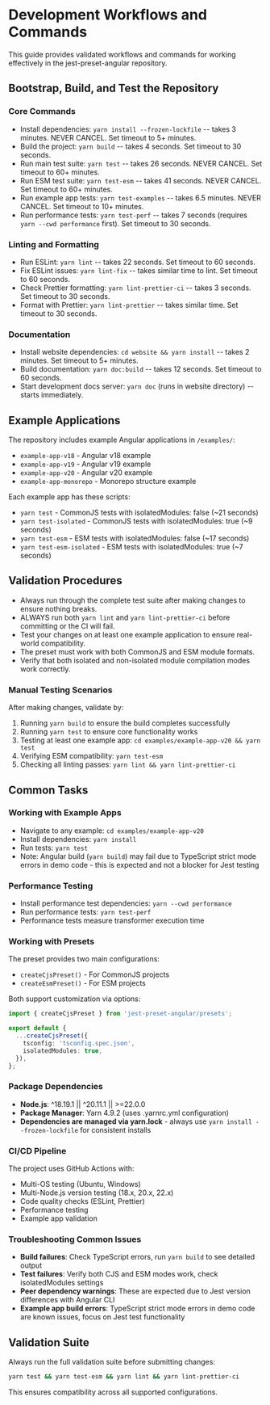 # Development Workflows and Commands

This guide provides validated workflows and commands for working effectively in the jest-preset-angular repository.

## Bootstrap, Build, and Test the Repository

### Core Commands

- Install dependencies: `yarn install --frozen-lockfile` -- takes 3 minutes. NEVER CANCEL. Set timeout to 5+ minutes.
- Build the project: `yarn build` -- takes 4 seconds. Set timeout to 30 seconds.
- Run main test suite: `yarn test` -- takes 26 seconds. NEVER CANCEL. Set timeout to 60+ minutes.
- Run ESM test suite: `yarn test-esm` -- takes 41 seconds. NEVER CANCEL. Set timeout to 60+ minutes.
- Run example app tests: `yarn test-examples` -- takes 6.5 minutes. NEVER CANCEL. Set timeout to 10+ minutes.
- Run performance tests: `yarn test-perf` -- takes 7 seconds (requires `yarn --cwd performance` first). Set timeout to 30 seconds.

### Linting and Formatting

- Run ESLint: `yarn lint` -- takes 22 seconds. Set timeout to 60 seconds.
- Fix ESLint issues: `yarn lint-fix` -- takes similar time to lint. Set timeout to 60 seconds.
- Check Prettier formatting: `yarn lint-prettier-ci` -- takes 3 seconds. Set timeout to 30 seconds.
- Format with Prettier: `yarn lint-prettier` -- takes similar time. Set timeout to 30 seconds.

### Documentation

- Install website dependencies: `cd website && yarn install` -- takes 2 minutes. Set timeout to 5+ minutes.
- Build documentation: `yarn doc:build` -- takes 12 seconds. Set timeout to 60 seconds.
- Start development docs server: `yarn doc` (runs in website directory) -- starts immediately.

## Example Applications

The repository includes example Angular applications in `/examples/`:

- `example-app-v18` - Angular v18 example
- `example-app-v19` - Angular v19 example
- `example-app-v20` - Angular v20 example
- `example-app-monorepo` - Monorepo structure example

Each example app has these scripts:

- `yarn test` - CommonJS tests with isolatedModules: false (~21 seconds)
- `yarn test-isolated` - CommonJS tests with isolatedModules: true (~9 seconds)
- `yarn test-esm` - ESM tests with isolatedModules: false (~17 seconds)
- `yarn test-esm-isolated` - ESM tests with isolatedModules: true (~7 seconds)

## Validation Procedures

- Always run through the complete test suite after making changes to ensure nothing breaks.
- ALWAYS run both `yarn lint` and `yarn lint-prettier-ci` before committing or the CI will fail.
- Test your changes on at least one example application to ensure real-world compatibility.
- The preset must work with both CommonJS and ESM module formats.
- Verify that both isolated and non-isolated module compilation modes work correctly.

### Manual Testing Scenarios

After making changes, validate by:

1. Running `yarn build` to ensure the build completes successfully
2. Running `yarn test` to ensure core functionality works
3. Testing at least one example app: `cd examples/example-app-v20 && yarn test`
4. Verifying ESM compatibility: `yarn test-esm`
5. Checking all linting passes: `yarn lint && yarn lint-prettier-ci`

## Common Tasks

### Working with Example Apps

- Navigate to any example: `cd examples/example-app-v20`
- Install dependencies: `yarn install`
- Run tests: `yarn test`
- Note: Angular build (`yarn build`) may fail due to TypeScript strict mode errors in demo code - this is expected and not a blocker for Jest testing

### Performance Testing

- Install performance test dependencies: `yarn --cwd performance`
- Run performance tests: `yarn test-perf`
- Performance tests measure transformer execution time

### Working with Presets

The preset provides two main configurations:

- `createCjsPreset()` - For CommonJS projects
- `createEsmPreset()` - For ESM projects

Both support customization via options:

```typescript
import { createCjsPreset } from 'jest-preset-angular/presets';

export default {
  ...createCjsPreset({
    tsconfig: 'tsconfig.spec.json',
    isolatedModules: true,
  }),
};
```

### Package Dependencies

- **Node.js**: ^18.19.1 || ^20.11.1 || >=22.0.0
- **Package Manager**: Yarn 4.9.2 (uses .yarnrc.yml configuration)
- **Dependencies are managed via yarn.lock** - always use `yarn install --frozen-lockfile` for consistent installs

### CI/CD Pipeline

The project uses GitHub Actions with:

- Multi-OS testing (Ubuntu, Windows)
- Multi-Node.js version testing (18.x, 20.x, 22.x)
- Code quality checks (ESLint, Prettier)
- Performance testing
- Example app validation

### Troubleshooting Common Issues

- **Build failures**: Check TypeScript errors, run `yarn build` to see detailed output
- **Test failures**: Verify both CJS and ESM modes work, check isolatedModules settings
- **Peer dependency warnings**: These are expected due to Jest version differences with Angular CLI
- **Example app build errors**: TypeScript strict mode errors in demo code are known issues, focus on Jest test functionality

## Validation Suite

Always run the full validation suite before submitting changes:

```bash
yarn test && yarn test-esm && yarn lint && yarn lint-prettier-ci
```

This ensures compatibility across all supported configurations.
